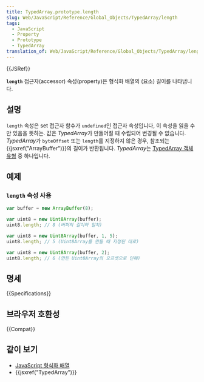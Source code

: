 ```yaml
---
title: TypedArray.prototype.length
slug: Web/JavaScript/Reference/Global_Objects/TypedArray/length
tags:
  - JavaScript
  - Property
  - Prototype
  - TypedArray
translation_of: Web/JavaScript/Reference/Global_Objects/TypedArray/length
---
```

{{JSRef}}

**`length`** 접근자(accessor) 속성(property)은 형식화 배열의 (요소) 길이를 나타냅니다.

## 설명

`length` 속성은 set 접근자 함수가 `undefined`인 접근자 속성입니다, 이 속성을 읽을 수만 있음을 뜻하는. 값은 *TypedArray*가 만들어질 때 수립되어 변경될 수 없습니다. *TypedArray*가 `byteOffset` 또는 `length`를 지정하지 않은 경우, 참조되는 {{jsxref("ArrayBuffer")}}의 길이가 반환됩니다. *TypedArray*는 [TypedArray 객체 유형](/ko/docs/Web/JavaScript/Reference/Global_Objects/TypedArray#TypedArray_객체) 중 하나입니다.

## 예제

### `length` 속성 사용

```js
var buffer = new ArrayBuffer(8);

var uint8 = new Uint8Array(buffer);
uint8.length; // 8 (버퍼의 길이와 일치)

var uint8 = new Uint8Array(buffer, 1, 5);
uint8.length; // 5 (Uint8Array를 만들 때 지정된 대로)

var uint8 = new Uint8Array(buffer, 2);
uint8.length; // 6 (만든 Uint8Array의 오프셋으로 인해)
```

## 명세

{{Specifications}}

## 브라우저 호환성

{{Compat}}

## 같이 보기

- [JavaScript 형식화 배열](/ko/docs/Web/JavaScript/Typed_arrays)
- {{jsxref("TypedArray")}}
